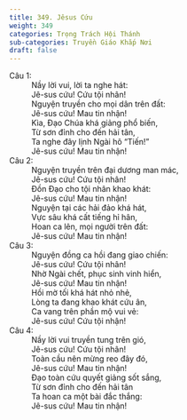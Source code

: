 ```yaml
---
title: 349. Jêsus Cứu
weight: 349
categories: Trọng Trách Hội Thánh
sub-categories: Truyền Giáo Khắp Nơi
draft: false
---
```

<dl><dt>Câu 1:</dt><dd data-verse="1">Nầy lời vui, lời ta nghe hát: <br/>Jê-sus cứu! Cứu tội nhân! <br/>Nguyện truyền cho mọi dân trên đất: <br/>Jê-sus cứu! Mau tin nhận! <br/>Kìa, Đạo Chúa khá giảng phổ biến, <br/>Từ sơn đỉnh cho đến hải tân, <br/>Ta nghe đây lịnh Ngài hô “Tiến!” <br/>Jê-sus cứu! Mau tin nhận! </dd><dt>Câu 2:</dt><dd data-verse="2">Nguyện truyền trên đại dương man mác, <br/>Jê-sus cứu! Cứu tội nhân! <br/>Đồn Đạo cho tội nhân khao khát: <br/>Jê-sus cứu! Mau tin nhận! <br/>Nguyện tại các hải đảo khá hát, <br/>Vực sâu khá cất tiếng hỉ hân, <br/>Hoan ca lên, mọi người trên đất: <br/>Jê-sus cứu! Mau tin nhận! </dd><dt>Câu 3:</dt><dd data-verse="3">Nguyện đồng ca hồi đang giao chiến: <br/>Jê-sus cứu! Cứu tội nhân! <br/>Nhờ Ngài chết, phục sinh vinh hiển, <br/>Jê-sus cứu! Mau tin nhận! <br/>Hồi mờ tối khá hát nhỏ nhẻ, <br/>Lòng ta đang khao khát cứu ân, <br/>Ca vang trên phần mộ vui vẻ: <br/>Jê-sus cứu! Cứu tội nhận! </dd><dt>Câu 4:</dt><dd data-verse="4">Nầy lời vui truyền tung trên gió, <br/>Jê-sus cứu! Cứu tội nhân! <br/>Toàn cầu nên mừng reo đây đó, <br/>Jê-sus cứu! Mau tin nhận! <br/>Đạo toàn cứu quyết giảng sốt sắng, <br/>Từ sơn đỉnh cho đến hải tân <br/>Ta hoan ca một bài đắc thắng: <br/>Jê-sus cứu! Mau tin nhận! </dd></dl>